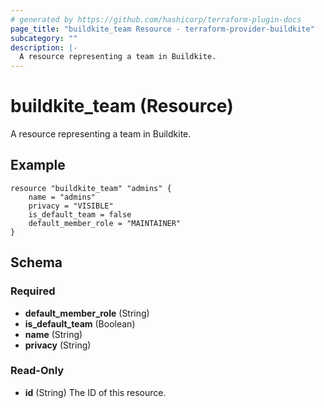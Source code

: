 ```yaml
---
# generated by https://github.com/hashicorp/terraform-plugin-docs
page_title: "buildkite_team Resource - terraform-provider-buildkite"
subcategory: ""
description: |-
  A resource representing a team in Buildkite.
---
```


# buildkite_team (Resource)

A resource representing a team in Buildkite.

## Example
```hcl
resource "buildkite_team" "admins" {
    name = "admins"
    privacy = "VISIBLE"
    is_default_team = false
    default_member_role = "MAINTAINER"
}
```

<!-- schema generated by tfplugindocs -->
## Schema

### Required

- **default_member_role** (String)
- **is_default_team** (Boolean)
- **name** (String)
- **privacy** (String)

### Read-Only

- **id** (String) The ID of this resource.


